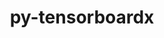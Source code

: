 ---
title: "py-tensorboardx"
layout: cache
categories: [package, develop]
meta: {"compilers": ["none"], "num_specs": 209, "num_specs_by_stack": {"ml-darwin-aarch64-mps": 71, "ml-linux-aarch64-cpu": 69, "ml-linux-aarch64-cuda": 69, "ml-linux-x86_64-cpu": 69, "ml-linux-x86_64-cuda": 69, "root": 209}, "oss": ["sequoia", "ubuntu24.04"], "platforms": ["darwin", "linux"], "stacks": ["ml-darwin-aarch64-mps", "ml-linux-aarch64-cpu", "ml-linux-aarch64-cuda", "ml-linux-x86_64-cpu", "ml-linux-x86_64-cuda", "root"], "targets": ["aarch64", "x86_64_v3"], "versions": ["2.6.2.2"]}
spec_details: [{"compiler": "none", "hash": "2cvx26lmzcqejsip4urxijstw22rzd3y", "os": "ubuntu24.04", "platform": "linux", "size": "-", "stacks": ["ml-linux-x86_64-cpu", "ml-linux-x86_64-cuda", "root"], "target": "x86_64_v3", "variants": ["build_system=python_pip"], "versions": ["2.6.2.2"]}, {"compiler": "none", "hash": "2jzfbglpqwq6pvkt7uud5wxqw6cxpqqk", "os": "sequoia", "platform": "darwin", "size": "-", "stacks": ["ml-darwin-aarch64-mps", "root"], "target": "aarch64", "variants": ["build_system=python_pip"], "versions": ["2.6.2.2"]}, {"compiler": "none", "hash": "2klj3cbcssdurerlcssvjkwc3uv5po7b", "os": "sequoia", "platform": "darwin", "size": "-", "stacks": ["ml-darwin-aarch64-mps", "root"], "target": "aarch64", "variants": ["build_system=python_pip"], "versions": ["2.6.2.2"]}, {"compiler": "none", "hash": "2tb6qkrjiyibxfj6ocuqo7tzh4atd5rv", "os": "sequoia", "platform": "darwin", "size": "-", "stacks": ["ml-darwin-aarch64-mps", "root"], "target": "aarch64", "variants": ["build_system=python_pip"], "versions": ["2.6.2.2"]}, {"compiler": "none", "hash": "2v6l5alztau7odu43nrsqdwrooouzvpl", "os": "sequoia", "platform": "darwin", "size": "-", "stacks": ["ml-darwin-aarch64-mps", "root"], "target": "aarch64", "variants": ["build_system=python_pip"], "versions": ["2.6.2.2"]}, {"compiler": "none", "hash": "2v7s5lwxlebfnvkd5rgzr7xwho2h4xfz", "os": "ubuntu24.04", "platform": "linux", "size": "-", "stacks": ["ml-linux-x86_64-cpu", "ml-linux-x86_64-cuda", "root"], "target": "x86_64_v3", "variants": ["build_system=python_pip"], "versions": ["2.6.2.2"]}, {"compiler": "none", "hash": "2ysgnu54ipgyyrlsjvqgk5uziyfl47j5", "os": "ubuntu24.04", "platform": "linux", "size": "-", "stacks": ["ml-linux-aarch64-cpu", "ml-linux-aarch64-cuda", "root"], "target": "aarch64", "variants": ["build_system=python_pip"], "versions": ["2.6.2.2"]}, {"compiler": "none", "hash": "32n5rf7uueseep6vc3a3cwbjqf5l4xtk", "os": "ubuntu24.04", "platform": "linux", "size": "-", "stacks": ["ml-linux-x86_64-cpu", "ml-linux-x86_64-cuda", "root"], "target": "x86_64_v3", "variants": ["build_system=python_pip"], "versions": ["2.6.2.2"]}, {"compiler": "none", "hash": "3cuc6yghqnrxh4epdi55j7xkkr47ptpn", "os": "ubuntu24.04", "platform": "linux", "size": "-", "stacks": ["ml-linux-aarch64-cpu", "ml-linux-aarch64-cuda", "root"], "target": "aarch64", "variants": ["build_system=python_pip"], "versions": ["2.6.2.2"]}, {"compiler": "none", "hash": "3gu2t6jyo4lbqwsign5zkzo27xy6fjz4", "os": "ubuntu24.04", "platform": "linux", "size": "-", "stacks": ["ml-linux-x86_64-cpu", "ml-linux-x86_64-cuda", "root"], "target": "x86_64_v3", "variants": ["build_system=python_pip"], "versions": ["2.6.2.2"]}, {"compiler": "none", "hash": "3nxajeta4tszreu33wbc7t6fwy3smmav", "os": "ubuntu24.04", "platform": "linux", "size": "-", "stacks": ["ml-linux-x86_64-cpu", "ml-linux-x86_64-cuda", "root"], "target": "x86_64_v3", "variants": ["build_system=python_pip"], "versions": ["2.6.2.2"]}, {"compiler": "none", "hash": "3snzzrduovuiwkczo63jldlli3ns2ss4", "os": "ubuntu24.04", "platform": "linux", "size": "-", "stacks": ["ml-linux-x86_64-cpu", "ml-linux-x86_64-cuda", "root"], "target": "x86_64_v3", "variants": ["build_system=python_pip"], "versions": ["2.6.2.2"]}, {"compiler": "none", "hash": "3xjruyqn73gts23ytyp4vm337jrqyju5", "os": "ubuntu24.04", "platform": "linux", "size": "-", "stacks": ["ml-linux-x86_64-cpu", "ml-linux-x86_64-cuda", "root"], "target": "x86_64_v3", "variants": ["build_system=python_pip"], "versions": ["2.6.2.2"]}, {"compiler": "none", "hash": "43qxzcckbjtjmdzo7ilqwmd4dnxhmtrt", "os": "ubuntu24.04", "platform": "linux", "size": "-", "stacks": ["ml-linux-aarch64-cpu", "ml-linux-aarch64-cuda", "root"], "target": "aarch64", "variants": ["build_system=python_pip"], "versions": ["2.6.2.2"]}, {"compiler": "none", "hash": "4b67eh4aivayp4w3fcqxf7t6qr4psvpb", "os": "ubuntu24.04", "platform": "linux", "size": "-", "stacks": ["ml-linux-x86_64-cpu", "ml-linux-x86_64-cuda", "root"], "target": "x86_64_v3", "variants": ["build_system=python_pip"], "versions": ["2.6.2.2"]}, {"compiler": "none", "hash": "4bdcueze4kwjliqouzp4iy52pmdwavxt", "os": "ubuntu24.04", "platform": "linux", "size": "-", "stacks": ["ml-linux-x86_64-cpu", "ml-linux-x86_64-cuda", "root"], "target": "x86_64_v3", "variants": ["build_system=python_pip"], "versions": ["2.6.2.2"]}, {"compiler": "none", "hash": "4c4e3manhrwg5wvu7azcj3zyw2hzsrrr", "os": "ubuntu24.04", "platform": "linux", "size": "-", "stacks": ["ml-linux-x86_64-cpu", "ml-linux-x86_64-cuda", "root"], "target": "x86_64_v3", "variants": ["build_system=python_pip"], "versions": ["2.6.2.2"]}, {"compiler": "none", "hash": "4d2v7tbatdsiksjo6lf27merdvhhsuxn", "os": "ubuntu24.04", "platform": "linux", "size": "-", "stacks": ["ml-linux-x86_64-cpu", "ml-linux-x86_64-cuda", "root"], "target": "x86_64_v3", "variants": ["build_system=python_pip"], "versions": ["2.6.2.2"]}, {"compiler": "none", "hash": "4hrbjlsylvdz7ppvaqm2r43u5sltgcv3", "os": "sequoia", "platform": "darwin", "size": "-", "stacks": ["ml-darwin-aarch64-mps", "root"], "target": "aarch64", "variants": ["build_system=python_pip"], "versions": ["2.6.2.2"]}, {"compiler": "none", "hash": "4lvxnfosm22c7xyeyghpclv5armex35v", "os": "ubuntu24.04", "platform": "linux", "size": "-", "stacks": ["ml-linux-x86_64-cpu", "ml-linux-x86_64-cuda", "root"], "target": "x86_64_v3", "variants": ["build_system=python_pip"], "versions": ["2.6.2.2"]}, {"compiler": "none", "hash": "4mtut4ezxiimqmdnx4yovhsj3sknlmj4", "os": "ubuntu24.04", "platform": "linux", "size": "-", "stacks": ["ml-linux-aarch64-cpu", "ml-linux-aarch64-cuda", "root"], "target": "aarch64", "variants": ["build_system=python_pip"], "versions": ["2.6.2.2"]}, {"compiler": "none", "hash": "4oj4mmezg7eoclmwgmvcygmnlkgqzm3s", "os": "ubuntu24.04", "platform": "linux", "size": "-", "stacks": ["ml-linux-x86_64-cpu", "ml-linux-x86_64-cuda", "root"], "target": "x86_64_v3", "variants": ["build_system=python_pip"], "versions": ["2.6.2.2"]}, {"compiler": "none", "hash": "4sgcu3g4e34c232e7l64rrno7euz5we2", "os": "ubuntu24.04", "platform": "linux", "size": "-", "stacks": ["ml-linux-x86_64-cpu", "ml-linux-x86_64-cuda", "root"], "target": "x86_64_v3", "variants": ["build_system=python_pip"], "versions": ["2.6.2.2"]}, {"compiler": "none", "hash": "4swjjun7hmyal35eh5rup36jqccmu5av", "os": "sequoia", "platform": "darwin", "size": "-", "stacks": ["ml-darwin-aarch64-mps", "root"], "target": "aarch64", "variants": ["build_system=python_pip"], "versions": ["2.6.2.2"]}, {"compiler": "none", "hash": "4tads5f4ps4mhjmod4xi6gmk6rstyhpy", "os": "ubuntu24.04", "platform": "linux", "size": "-", "stacks": ["ml-linux-x86_64-cpu", "ml-linux-x86_64-cuda", "root"], "target": "x86_64_v3", "variants": ["build_system=python_pip"], "versions": ["2.6.2.2"]}, {"compiler": "none", "hash": "54fv5dgccmnsfz6i74pwpfwvx3fwj624", "os": "ubuntu24.04", "platform": "linux", "size": "-", "stacks": ["ml-linux-x86_64-cpu", "ml-linux-x86_64-cuda", "root"], "target": "x86_64_v3", "variants": ["build_system=python_pip"], "versions": ["2.6.2.2"]}, {"compiler": "none", "hash": "57y5oiwrqbbvz2quhrp6ujoznymqcrbo", "os": "ubuntu24.04", "platform": "linux", "size": "-", "stacks": ["ml-linux-x86_64-cpu", "ml-linux-x86_64-cuda", "root"], "target": "x86_64_v3", "variants": ["build_system=python_pip"], "versions": ["2.6.2.2"]}, {"compiler": "none", "hash": "5buc4phgu6mldshbhgcf6mj5zrya4y3m", "os": "ubuntu24.04", "platform": "linux", "size": "-", "stacks": ["ml-linux-x86_64-cpu", "ml-linux-x86_64-cuda", "root"], "target": "x86_64_v3", "variants": ["build_system=python_pip"], "versions": ["2.6.2.2"]}, {"compiler": "none", "hash": "5iec33lhi5ciru6xywoz7umroq7opjhy", "os": "ubuntu24.04", "platform": "linux", "size": "-", "stacks": ["ml-linux-aarch64-cpu", "ml-linux-aarch64-cuda", "root"], "target": "aarch64", "variants": ["build_system=python_pip"], "versions": ["2.6.2.2"]}, {"compiler": "none", "hash": "5knyzzs5sorg755jhjv4jodhnemrhlh2", "os": "ubuntu24.04", "platform": "linux", "size": "-", "stacks": ["ml-linux-aarch64-cpu", "ml-linux-aarch64-cuda", "root"], "target": "aarch64", "variants": ["build_system=python_pip"], "versions": ["2.6.2.2"]}, {"compiler": "none", "hash": "5t3oud2nmf4lzmmab6jogcig4tuvf5sm", "os": "ubuntu24.04", "platform": "linux", "size": "-", "stacks": ["ml-linux-x86_64-cpu", "ml-linux-x86_64-cuda", "root"], "target": "x86_64_v3", "variants": ["build_system=python_pip"], "versions": ["2.6.2.2"]}, {"compiler": "none", "hash": "5zagy6cbhvvhjofhzsezvstybqvlnb56", "os": "ubuntu24.04", "platform": "linux", "size": "-", "stacks": ["ml-linux-x86_64-cpu", "ml-linux-x86_64-cuda", "root"], "target": "x86_64_v3", "variants": ["build_system=python_pip"], "versions": ["2.6.2.2"]}, {"compiler": "none", "hash": "673gudhtk77w7n4vkxmoeuxk7lqkr72d", "os": "sequoia", "platform": "darwin", "size": "-", "stacks": ["ml-darwin-aarch64-mps", "root"], "target": "aarch64", "variants": ["build_system=python_pip"], "versions": ["2.6.2.2"]}, {"compiler": "none", "hash": "6beofyba6yu2fig7jhl2ymvmcgmskthx", "os": "ubuntu24.04", "platform": "linux", "size": "-", "stacks": ["ml-linux-aarch64-cpu", "ml-linux-aarch64-cuda", "root"], "target": "aarch64", "variants": ["build_system=python_pip"], "versions": ["2.6.2.2"]}, {"compiler": "none", "hash": "6kzxzkpchmxm3bvlcg7oblfznugqu4fg", "os": "sequoia", "platform": "darwin", "size": "-", "stacks": ["ml-darwin-aarch64-mps", "root"], "target": "aarch64", "variants": ["build_system=python_pip"], "versions": ["2.6.2.2"]}, {"compiler": "none", "hash": "6w6duqwbvsoyk4fpyxzlmwhtpbgkk2gy", "os": "ubuntu24.04", "platform": "linux", "size": "-", "stacks": ["ml-linux-x86_64-cpu", "ml-linux-x86_64-cuda", "root"], "target": "x86_64_v3", "variants": ["build_system=python_pip"], "versions": ["2.6.2.2"]}, {"compiler": "none", "hash": "6x5d2ii53wfabdius347fsx3av33rjun", "os": "ubuntu24.04", "platform": "linux", "size": "-", "stacks": ["ml-linux-x86_64-cpu", "ml-linux-x86_64-cuda", "root"], "target": "x86_64_v3", "variants": ["build_system=python_pip"], "versions": ["2.6.2.2"]}, {"compiler": "none", "hash": "74a7xt6ftkfluqc5l2vpbezs4pp7fxaf", "os": "sequoia", "platform": "darwin", "size": "-", "stacks": ["ml-darwin-aarch64-mps", "root"], "target": "aarch64", "variants": ["build_system=python_pip"], "versions": ["2.6.2.2"]}, {"compiler": "none", "hash": "74vqeu6ebw2rcgyvb3vbacp4ch645dvv", "os": "ubuntu24.04", "platform": "linux", "size": "-", "stacks": ["ml-linux-x86_64-cpu", "ml-linux-x86_64-cuda", "root"], "target": "x86_64_v3", "variants": ["build_system=python_pip"], "versions": ["2.6.2.2"]}, {"compiler": "none", "hash": "75wmuc7ki2lyf2qfuamq7mshjdguek2g", "os": "ubuntu24.04", "platform": "linux", "size": "-", "stacks": ["ml-linux-aarch64-cpu", "ml-linux-aarch64-cuda", "root"], "target": "aarch64", "variants": ["build_system=python_pip"], "versions": ["2.6.2.2"]}, {"compiler": "none", "hash": "76fi7tvsn6kssvdo37hhvn6kh5uxizuy", "os": "sequoia", "platform": "darwin", "size": "-", "stacks": ["ml-darwin-aarch64-mps", "root"], "target": "aarch64", "variants": ["build_system=python_pip"], "versions": ["2.6.2.2"]}, {"compiler": "none", "hash": "7dcp5c6blxy6wm76egobbnfd2wzlxnut", "os": "ubuntu24.04", "platform": "linux", "size": "-", "stacks": ["ml-linux-aarch64-cpu", "ml-linux-aarch64-cuda", "root"], "target": "aarch64", "variants": ["build_system=python_pip"], "versions": ["2.6.2.2"]}, {"compiler": "none", "hash": "7ptucvupbnenaokefv7skt4ldwjok4wt", "os": "ubuntu24.04", "platform": "linux", "size": "-", "stacks": ["ml-linux-x86_64-cpu", "ml-linux-x86_64-cuda", "root"], "target": "x86_64_v3", "variants": ["build_system=python_pip"], "versions": ["2.6.2.2"]}, {"compiler": "none", "hash": "7qhhckeztz7papcqrfotvvmxu44as24o", "os": "ubuntu24.04", "platform": "linux", "size": "-", "stacks": ["ml-linux-aarch64-cpu", "ml-linux-aarch64-cuda", "root"], "target": "aarch64", "variants": ["build_system=python_pip"], "versions": ["2.6.2.2"]}, {"compiler": "none", "hash": "7sfhh7yq34tkjeioa5uujqwhodmgdoxp", "os": "ubuntu24.04", "platform": "linux", "size": "-", "stacks": ["ml-linux-aarch64-cpu", "ml-linux-aarch64-cuda", "root"], "target": "aarch64", "variants": ["build_system=python_pip"], "versions": ["2.6.2.2"]}, {"compiler": "none", "hash": "7yubbqf4ug5l6pf4cpr6zsj6uehkuxbr", "os": "ubuntu24.04", "platform": "linux", "size": "-", "stacks": ["ml-linux-aarch64-cpu", "ml-linux-aarch64-cuda", "root"], "target": "aarch64", "variants": ["build_system=python_pip"], "versions": ["2.6.2.2"]}, {"compiler": "none", "hash": "a5texw5y6ltqoepc3jokrbgwj7in5a3h", "os": "ubuntu24.04", "platform": "linux", "size": "-", "stacks": ["ml-linux-x86_64-cpu", "ml-linux-x86_64-cuda", "root"], "target": "x86_64_v3", "variants": ["build_system=python_pip"], "versions": ["2.6.2.2"]}, {"compiler": "none", "hash": "ad7ozbq4qhkccfyg6nsot3d2pb3mmkpm", "os": "sequoia", "platform": "darwin", "size": "-", "stacks": ["ml-darwin-aarch64-mps", "root"], "target": "aarch64", "variants": ["build_system=python_pip"], "versions": ["2.6.2.2"]}, {"compiler": "none", "hash": "agv27ucwvyswrx43yjawwnektd6y7vfd", "os": "sequoia", "platform": "darwin", "size": "-", "stacks": ["ml-darwin-aarch64-mps", "root"], "target": "aarch64", "variants": ["build_system=python_pip"], "versions": ["2.6.2.2"]}, {"compiler": "none", "hash": "aniaymkybwbc3iyd4lomm4m7eybo6ypc", "os": "ubuntu24.04", "platform": "linux", "size": "-", "stacks": ["ml-linux-aarch64-cpu", "ml-linux-aarch64-cuda", "root"], "target": "aarch64", "variants": ["build_system=python_pip"], "versions": ["2.6.2.2"]}, {"compiler": "none", "hash": "aosya5cwpmfgua5tx3rlomqoraflngim", "os": "ubuntu24.04", "platform": "linux", "size": "-", "stacks": ["ml-linux-x86_64-cpu", "ml-linux-x86_64-cuda", "root"], "target": "x86_64_v3", "variants": ["build_system=python_pip"], "versions": ["2.6.2.2"]}, {"compiler": "none", "hash": "azj65oli436p6qxqqitkphdhsx4rf6wz", "os": "ubuntu24.04", "platform": "linux", "size": "-", "stacks": ["ml-linux-x86_64-cpu", "ml-linux-x86_64-cuda", "root"], "target": "x86_64_v3", "variants": ["build_system=python_pip"], "versions": ["2.6.2.2"]}, {"compiler": "none", "hash": "bdc6x4c7htjlmxiqypr5geoqoyhefaq4", "os": "ubuntu24.04", "platform": "linux", "size": "-", "stacks": ["ml-linux-x86_64-cpu", "ml-linux-x86_64-cuda", "root"], "target": "x86_64_v3", "variants": ["build_system=python_pip"], "versions": ["2.6.2.2"]}, {"compiler": "none", "hash": "bh37o5vsxebigwz67low4dlpsknrz4kk", "os": "ubuntu24.04", "platform": "linux", "size": "-", "stacks": ["ml-linux-aarch64-cpu", "ml-linux-aarch64-cuda", "root"], "target": "aarch64", "variants": ["build_system=python_pip"], "versions": ["2.6.2.2"]}, {"compiler": "none", "hash": "bhqhx6iyimidok2vv52hmsd2xm5fh2qu", "os": "sequoia", "platform": "darwin", "size": "-", "stacks": ["ml-darwin-aarch64-mps", "root"], "target": "aarch64", "variants": ["build_system=python_pip"], "versions": ["2.6.2.2"]}, {"compiler": "none", "hash": "bm6ix657xkvn3cbe7rgwx7dvqws7gmoh", "os": "ubuntu24.04", "platform": "linux", "size": "-", "stacks": ["ml-linux-aarch64-cpu", "ml-linux-aarch64-cuda", "root"], "target": "aarch64", "variants": ["build_system=python_pip"], "versions": ["2.6.2.2"]}, {"compiler": "none", "hash": "bo6aoz2r2vuhrly36wotn2qcpdpjxtzm", "os": "sequoia", "platform": "darwin", "size": "-", "stacks": ["ml-darwin-aarch64-mps", "root"], "target": "aarch64", "variants": ["build_system=python_pip"], "versions": ["2.6.2.2"]}, {"compiler": "none", "hash": "bpifenthcazhgt5zawg5nsyhmtos3euh", "os": "ubuntu24.04", "platform": "linux", "size": "-", "stacks": ["ml-linux-aarch64-cpu", "ml-linux-aarch64-cuda", "root"], "target": "aarch64", "variants": ["build_system=python_pip"], "versions": ["2.6.2.2"]}, {"compiler": "none", "hash": "brh3yjf676ky7hukhvcct5h3dakladlq", "os": "ubuntu24.04", "platform": "linux", "size": "-", "stacks": ["ml-linux-x86_64-cpu", "ml-linux-x86_64-cuda", "root"], "target": "x86_64_v3", "variants": ["build_system=python_pip"], "versions": ["2.6.2.2"]}, {"compiler": "none", "hash": "c4mim65u46hymnb46xv4g5q7tezifetx", "os": "ubuntu24.04", "platform": "linux", "size": "-", "stacks": ["ml-linux-aarch64-cpu", "ml-linux-aarch64-cuda", "root"], "target": "aarch64", "variants": ["build_system=python_pip"], "versions": ["2.6.2.2"]}, {"compiler": "none", "hash": "cb64uy6hqziz62wrkfiipid4sblpaxls", "os": "ubuntu24.04", "platform": "linux", "size": "-", "stacks": ["ml-linux-aarch64-cpu", "ml-linux-aarch64-cuda", "root"], "target": "aarch64", "variants": ["build_system=python_pip"], "versions": ["2.6.2.2"]}, {"compiler": "none", "hash": "cgwqhstqjgt2kzvpvdeom6tkeiw47asy", "os": "sequoia", "platform": "darwin", "size": "-", "stacks": ["ml-darwin-aarch64-mps", "root"], "target": "aarch64", "variants": ["build_system=python_pip"], "versions": ["2.6.2.2"]}, {"compiler": "none", "hash": "cinflrdijhyclefuxgkazr6oiobbyuui", "os": "ubuntu24.04", "platform": "linux", "size": "-", "stacks": ["ml-linux-x86_64-cpu", "ml-linux-x86_64-cuda", "root"], "target": "x86_64_v3", "variants": ["build_system=python_pip"], "versions": ["2.6.2.2"]}, {"compiler": "none", "hash": "cmatxytspdzzdw74lt2jp4evncr4x2wa", "os": "ubuntu24.04", "platform": "linux", "size": "-", "stacks": ["ml-linux-aarch64-cpu", "ml-linux-aarch64-cuda", "root"], "target": "aarch64", "variants": ["build_system=python_pip"], "versions": ["2.6.2.2"]}, {"compiler": "none", "hash": "ctsiqqdlyxi7pop3as55zsd2z6dnixnq", "os": "sequoia", "platform": "darwin", "size": "-", "stacks": ["ml-darwin-aarch64-mps", "root"], "target": "aarch64", "variants": ["build_system=python_pip"], "versions": ["2.6.2.2"]}, {"compiler": "none", "hash": "d6sb2h47e27mvb3kfbgvh5oys3ghx4vq", "os": "ubuntu24.04", "platform": "linux", "size": "-", "stacks": ["ml-linux-aarch64-cpu", "ml-linux-aarch64-cuda", "root"], "target": "aarch64", "variants": ["build_system=python_pip"], "versions": ["2.6.2.2"]}, {"compiler": "none", "hash": "dc6nibzxj6o24pjkendm5deqynhk4hxh", "os": "sequoia", "platform": "darwin", "size": "-", "stacks": ["ml-darwin-aarch64-mps", "root"], "target": "aarch64", "variants": ["build_system=python_pip"], "versions": ["2.6.2.2"]}, {"compiler": "none", "hash": "dhi5jd2lyqnoqsbvozlzddbiygpd55vj", "os": "ubuntu24.04", "platform": "linux", "size": "-", "stacks": ["ml-linux-aarch64-cpu", "ml-linux-aarch64-cuda", "root"], "target": "aarch64", "variants": ["build_system=python_pip"], "versions": ["2.6.2.2"]}, {"compiler": "none", "hash": "dtsvde2sukqm3yqb5h3nkz7efhbchivn", "os": "ubuntu24.04", "platform": "linux", "size": "-", "stacks": ["ml-linux-x86_64-cpu", "ml-linux-x86_64-cuda", "root"], "target": "x86_64_v3", "variants": ["build_system=python_pip"], "versions": ["2.6.2.2"]}, {"compiler": "none", "hash": "duevswou5q7mcptqtiewh3gzyguhekkf", "os": "sequoia", "platform": "darwin", "size": "-", "stacks": ["ml-darwin-aarch64-mps", "root"], "target": "aarch64", "variants": ["build_system=python_pip"], "versions": ["2.6.2.2"]}, {"compiler": "none", "hash": "dz7rlckcvgb55wkb67nuqwrmveu4q4h2", "os": "ubuntu24.04", "platform": "linux", "size": "-", "stacks": ["ml-linux-aarch64-cpu", "ml-linux-aarch64-cuda", "root"], "target": "aarch64", "variants": ["build_system=python_pip"], "versions": ["2.6.2.2"]}, {"compiler": "none", "hash": "ediisgt4bwv4gg7qk26ybb4efnvcg6ar", "os": "sequoia", "platform": "darwin", "size": "-", "stacks": ["ml-darwin-aarch64-mps", "root"], "target": "aarch64", "variants": ["build_system=python_pip"], "versions": ["2.6.2.2"]}, {"compiler": "none", "hash": "eiospffbcgwu2bruvwnvvhic5ueji3da", "os": "ubuntu24.04", "platform": "linux", "size": "-", "stacks": ["ml-linux-x86_64-cpu", "ml-linux-x86_64-cuda", "root"], "target": "x86_64_v3", "variants": ["build_system=python_pip"], "versions": ["2.6.2.2"]}, {"compiler": "none", "hash": "eiyxykh53d77gij6hrk7y7mit34fumws", "os": "ubuntu24.04", "platform": "linux", "size": "-", "stacks": ["ml-linux-aarch64-cpu", "ml-linux-aarch64-cuda", "root"], "target": "aarch64", "variants": ["build_system=python_pip"], "versions": ["2.6.2.2"]}, {"compiler": "none", "hash": "ek4625vvvfbcwbpmziwliqja6z66jyj7", "os": "ubuntu24.04", "platform": "linux", "size": "-", "stacks": ["ml-linux-aarch64-cpu", "ml-linux-aarch64-cuda", "root"], "target": "aarch64", "variants": ["build_system=python_pip"], "versions": ["2.6.2.2"]}, {"compiler": "none", "hash": "etlipyelrwwkvanudqyigifitjhef2f7", "os": "sequoia", "platform": "darwin", "size": "-", "stacks": ["ml-darwin-aarch64-mps", "root"], "target": "aarch64", "variants": ["build_system=python_pip"], "versions": ["2.6.2.2"]}, {"compiler": "none", "hash": "ewm5wbxner4ce6gvq4vyytweld6h4nof", "os": "sequoia", "platform": "darwin", "size": "-", "stacks": ["ml-darwin-aarch64-mps", "root"], "target": "aarch64", "variants": ["build_system=python_pip"], "versions": ["2.6.2.2"]}, {"compiler": "none", "hash": "exyyebcvc2y5fvvrd2qlwhcoskgo6rcb", "os": "sequoia", "platform": "darwin", "size": "-", "stacks": ["ml-darwin-aarch64-mps", "root"], "target": "aarch64", "variants": ["build_system=python_pip"], "versions": ["2.6.2.2"]}, {"compiler": "none", "hash": "f2istefqb6bigij2im4ug2aeowts2puw", "os": "ubuntu24.04", "platform": "linux", "size": "-", "stacks": ["ml-linux-aarch64-cpu", "ml-linux-aarch64-cuda", "root"], "target": "aarch64", "variants": ["build_system=python_pip"], "versions": ["2.6.2.2"]}, {"compiler": "none", "hash": "fe26hd4bm53glicm7vck6pp5gvvu6rwg", "os": "ubuntu24.04", "platform": "linux", "size": "-", "stacks": ["ml-linux-x86_64-cpu", "ml-linux-x86_64-cuda", "root"], "target": "x86_64_v3", "variants": ["build_system=python_pip"], "versions": ["2.6.2.2"]}, {"compiler": "none", "hash": "ffiib23psw5wp6ifsz3kgvojqrqsqt2q", "os": "sequoia", "platform": "darwin", "size": "-", "stacks": ["ml-darwin-aarch64-mps", "root"], "target": "aarch64", "variants": ["build_system=python_pip"], "versions": ["2.6.2.2"]}, {"compiler": "none", "hash": "fltxfk24fc2lyjb2nfx34aorzaypzat7", "os": "ubuntu24.04", "platform": "linux", "size": "-", "stacks": ["ml-linux-aarch64-cpu", "ml-linux-aarch64-cuda", "root"], "target": "aarch64", "variants": ["build_system=python_pip"], "versions": ["2.6.2.2"]}, {"compiler": "none", "hash": "fo2kvgrllwhyrmbyrer3xy2ubabqjy7w", "os": "sequoia", "platform": "darwin", "size": "-", "stacks": ["ml-darwin-aarch64-mps", "root"], "target": "aarch64", "variants": ["build_system=python_pip"], "versions": ["2.6.2.2"]}, {"compiler": "none", "hash": "fpowjevz5ajfzamcxsj3qlmqbzwgahso", "os": "ubuntu24.04", "platform": "linux", "size": "-", "stacks": ["ml-linux-x86_64-cpu", "ml-linux-x86_64-cuda", "root"], "target": "x86_64_v3", "variants": ["build_system=python_pip"], "versions": ["2.6.2.2"]}, {"compiler": "none", "hash": "fqkf62w7tj24zd5jhl3vey22nqefyhil", "os": "ubuntu24.04", "platform": "linux", "size": "-", "stacks": ["ml-linux-aarch64-cpu", "ml-linux-aarch64-cuda", "root"], "target": "aarch64", "variants": ["build_system=python_pip"], "versions": ["2.6.2.2"]}, {"compiler": "none", "hash": "fqxg52hotfxsu47stbchogmknz7wjh2t", "os": "sequoia", "platform": "darwin", "size": "-", "stacks": ["ml-darwin-aarch64-mps", "root"], "target": "aarch64", "variants": ["build_system=python_pip"], "versions": ["2.6.2.2"]}, {"compiler": "none", "hash": "furz7h5sm5wppyai47hjmzq27ncibgg7", "os": "ubuntu24.04", "platform": "linux", "size": "-", "stacks": ["ml-linux-aarch64-cpu", "ml-linux-aarch64-cuda", "root"], "target": "aarch64", "variants": ["build_system=python_pip"], "versions": ["2.6.2.2"]}, {"compiler": "none", "hash": "garhz2hkfvqmxyvmcsxz7qphoz5j6f5m", "os": "ubuntu24.04", "platform": "linux", "size": "-", "stacks": ["ml-linux-x86_64-cpu", "ml-linux-x86_64-cuda", "root"], "target": "x86_64_v3", "variants": ["build_system=python_pip"], "versions": ["2.6.2.2"]}, {"compiler": "none", "hash": "gbb4njnstxyzsqrygr744fgw4jpaexuu", "os": "sequoia", "platform": "darwin", "size": "-", "stacks": ["ml-darwin-aarch64-mps", "root"], "target": "aarch64", "variants": ["build_system=python_pip"], "versions": ["2.6.2.2"]}, {"compiler": "none", "hash": "gjzow5p6dg64dbavhee2622kmtiasthw", "os": "sequoia", "platform": "darwin", "size": "-", "stacks": ["ml-darwin-aarch64-mps", "root"], "target": "aarch64", "variants": ["build_system=python_pip"], "versions": ["2.6.2.2"]}, {"compiler": "none", "hash": "gohq7ii7y4cauo3yaz6vlkftwppetpmu", "os": "sequoia", "platform": "darwin", "size": "-", "stacks": ["ml-darwin-aarch64-mps", "root"], "target": "aarch64", "variants": ["build_system=python_pip"], "versions": ["2.6.2.2"]}, {"compiler": "none", "hash": "gup6prvbem5ves4sagabc5jkkxtthdc2", "os": "ubuntu24.04", "platform": "linux", "size": "-", "stacks": ["ml-linux-aarch64-cpu", "ml-linux-aarch64-cuda", "root"], "target": "aarch64", "variants": ["build_system=python_pip"], "versions": ["2.6.2.2"]}, {"compiler": "none", "hash": "h6drsrdy3qsjnmehjov2qwp3lv6hae5g", "os": "sequoia", "platform": "darwin", "size": "-", "stacks": ["ml-darwin-aarch64-mps", "root"], "target": "aarch64", "variants": ["build_system=python_pip"], "versions": ["2.6.2.2"]}, {"compiler": "none", "hash": "h76c67gv77qr2inj3f336dopkd3r2pvr", "os": "ubuntu24.04", "platform": "linux", "size": "-", "stacks": ["ml-linux-aarch64-cpu", "ml-linux-aarch64-cuda", "root"], "target": "aarch64", "variants": ["build_system=python_pip"], "versions": ["2.6.2.2"]}, {"compiler": "none", "hash": "h7ppotszcndqqrjppmkf6zumfsuq3e6z", "os": "sequoia", "platform": "darwin", "size": "-", "stacks": ["ml-darwin-aarch64-mps", "root"], "target": "aarch64", "variants": ["build_system=python_pip"], "versions": ["2.6.2.2"]}, {"compiler": "none", "hash": "hu42vtcaznlpeihdtmqdykbswpp5bhw4", "os": "ubuntu24.04", "platform": "linux", "size": "-", "stacks": ["ml-linux-aarch64-cpu", "ml-linux-aarch64-cuda", "root"], "target": "aarch64", "variants": ["build_system=python_pip"], "versions": ["2.6.2.2"]}, {"compiler": "none", "hash": "i2fgwmoio43djq2nnyigwmmo4ewzg6vd", "os": "sequoia", "platform": "darwin", "size": "-", "stacks": ["ml-darwin-aarch64-mps", "root"], "target": "aarch64", "variants": ["build_system=python_pip"], "versions": ["2.6.2.2"]}, {"compiler": "none", "hash": "itphzadxhl3taxt76khl5popizl76fan", "os": "ubuntu24.04", "platform": "linux", "size": "-", "stacks": ["ml-linux-aarch64-cpu", "ml-linux-aarch64-cuda", "root"], "target": "aarch64", "variants": ["build_system=python_pip"], "versions": ["2.6.2.2"]}, {"compiler": "none", "hash": "j6y2hybhjk3eipfzrngttqnpr4dskwmx", "os": "sequoia", "platform": "darwin", "size": "-", "stacks": ["ml-darwin-aarch64-mps", "root"], "target": "aarch64", "variants": ["build_system=python_pip"], "versions": ["2.6.2.2"]}, {"compiler": "none", "hash": "j7bvd5vicsrjd6m2q6wl25unsqvawed7", "os": "ubuntu24.04", "platform": "linux", "size": "-", "stacks": ["ml-linux-x86_64-cpu", "ml-linux-x86_64-cuda", "root"], "target": "x86_64_v3", "variants": ["build_system=python_pip"], "versions": ["2.6.2.2"]}, {"compiler": "none", "hash": "jberjy2hcllmekae3xbfxnypzx4u77ac", "os": "sequoia", "platform": "darwin", "size": "-", "stacks": ["ml-darwin-aarch64-mps", "root"], "target": "aarch64", "variants": ["build_system=python_pip"], "versions": ["2.6.2.2"]}, {"compiler": "none", "hash": "jbk7pi37eirulcrgc4qmxzkhsljhawev", "os": "ubuntu24.04", "platform": "linux", "size": "-", "stacks": ["ml-linux-aarch64-cpu", "ml-linux-aarch64-cuda", "root"], "target": "aarch64", "variants": ["build_system=python_pip"], "versions": ["2.6.2.2"]}, {"compiler": "none", "hash": "jiqlstagxl46ejub6snou52uq2qxd6os", "os": "ubuntu24.04", "platform": "linux", "size": "-", "stacks": ["ml-linux-x86_64-cpu", "ml-linux-x86_64-cuda", "root"], "target": "x86_64_v3", "variants": ["build_system=python_pip"], "versions": ["2.6.2.2"]}, {"compiler": "none", "hash": "jkrkyu4uffrcc6gd5tfdmihz4kbbxxle", "os": "ubuntu24.04", "platform": "linux", "size": "-", "stacks": ["ml-linux-x86_64-cpu", "ml-linux-x86_64-cuda", "root"], "target": "x86_64_v3", "variants": ["build_system=python_pip"], "versions": ["2.6.2.2"]}, {"compiler": "none", "hash": "jr7q6je7qvwlfebaliedqapihjf2td4p", "os": "ubuntu24.04", "platform": "linux", "size": "-", "stacks": ["ml-linux-aarch64-cpu", "ml-linux-aarch64-cuda", "root"], "target": "aarch64", "variants": ["build_system=python_pip"], "versions": ["2.6.2.2"]}, {"compiler": "none", "hash": "k6tx5hdr2xuqc7jvc5tnjw3fejooqmxs", "os": "ubuntu24.04", "platform": "linux", "size": "-", "stacks": ["ml-linux-aarch64-cpu", "ml-linux-aarch64-cuda", "root"], "target": "aarch64", "variants": ["build_system=python_pip"], "versions": ["2.6.2.2"]}, {"compiler": "none", "hash": "kfymz42f7zn3zi3fgoy5vky5dpaoba66", "os": "ubuntu24.04", "platform": "linux", "size": "-", "stacks": ["ml-linux-aarch64-cpu", "ml-linux-aarch64-cuda", "root"], "target": "aarch64", "variants": ["build_system=python_pip"], "versions": ["2.6.2.2"]}, {"compiler": "none", "hash": "knjf2ng26jnlpp23kypvjuktkylcwama", "os": "sequoia", "platform": "darwin", "size": "-", "stacks": ["ml-darwin-aarch64-mps", "root"], "target": "aarch64", "variants": ["build_system=python_pip"], "versions": ["2.6.2.2"]}, {"compiler": "none", "hash": "knzn4on5vj5cgpotwpfl66xhoqjpujux", "os": "sequoia", "platform": "darwin", "size": "-", "stacks": ["ml-darwin-aarch64-mps", "root"], "target": "aarch64", "variants": ["build_system=python_pip"], "versions": ["2.6.2.2"]}, {"compiler": "none", "hash": "kzm2mvajb25hxdeagtgaxtuma3oa3ft3", "os": "sequoia", "platform": "darwin", "size": "-", "stacks": ["ml-darwin-aarch64-mps", "root"], "target": "aarch64", "variants": ["build_system=python_pip"], "versions": ["2.6.2.2"]}, {"compiler": "none", "hash": "l5lsgkatzxng3ibihs4gcpbqstakwuwz", "os": "ubuntu24.04", "platform": "linux", "size": "-", "stacks": ["ml-linux-x86_64-cpu", "ml-linux-x86_64-cuda", "root"], "target": "x86_64_v3", "variants": ["build_system=python_pip"], "versions": ["2.6.2.2"]}, {"compiler": "none", "hash": "l7k3kbf2fg5jrqziqdaidkyeeier7cj7", "os": "ubuntu24.04", "platform": "linux", "size": "-", "stacks": ["ml-linux-x86_64-cpu", "ml-linux-x86_64-cuda", "root"], "target": "x86_64_v3", "variants": ["build_system=python_pip"], "versions": ["2.6.2.2"]}, {"compiler": "none", "hash": "lbsjeuqwlrbnb47ecmvnxxlhzdj4vqoc", "os": "ubuntu24.04", "platform": "linux", "size": "-", "stacks": ["ml-linux-aarch64-cpu", "ml-linux-aarch64-cuda", "root"], "target": "aarch64", "variants": ["build_system=python_pip"], "versions": ["2.6.2.2"]}, {"compiler": "none", "hash": "lkhl5mo5ho2yjteefes3m2qw3oct4nwf", "os": "sequoia", "platform": "darwin", "size": "-", "stacks": ["ml-darwin-aarch64-mps", "root"], "target": "aarch64", "variants": ["build_system=python_pip"], "versions": ["2.6.2.2"]}, {"compiler": "none", "hash": "lnzyulbrcl3h4rktbjsecxnksaxvgpes", "os": "ubuntu24.04", "platform": "linux", "size": "-", "stacks": ["ml-linux-x86_64-cpu", "ml-linux-x86_64-cuda", "root"], "target": "x86_64_v3", "variants": ["build_system=python_pip"], "versions": ["2.6.2.2"]}, {"compiler": "none", "hash": "lpyn37el2kfsxkt7zuqtxko4wzzm52f4", "os": "ubuntu24.04", "platform": "linux", "size": "-", "stacks": ["ml-linux-x86_64-cpu", "ml-linux-x86_64-cuda", "root"], "target": "x86_64_v3", "variants": ["build_system=python_pip"], "versions": ["2.6.2.2"]}, {"compiler": "none", "hash": "lqgzqv4fllahl4erlkkgfxaoel2c65er", "os": "sequoia", "platform": "darwin", "size": "-", "stacks": ["ml-darwin-aarch64-mps", "root"], "target": "aarch64", "variants": ["build_system=python_pip"], "versions": ["2.6.2.2"]}, {"compiler": "none", "hash": "lwyw4jc7dpmnoh4hqxucbc24h4pq4wyi", "os": "ubuntu24.04", "platform": "linux", "size": "-", "stacks": ["ml-linux-aarch64-cpu", "ml-linux-aarch64-cuda", "root"], "target": "aarch64", "variants": ["build_system=python_pip"], "versions": ["2.6.2.2"]}, {"compiler": "none", "hash": "lxd4tuchehe5oyy3nkcdmdyoq3ljzz7h", "os": "ubuntu24.04", "platform": "linux", "size": "-", "stacks": ["ml-linux-x86_64-cpu", "ml-linux-x86_64-cuda", "root"], "target": "x86_64_v3", "variants": ["build_system=python_pip"], "versions": ["2.6.2.2"]}, {"compiler": "none", "hash": "m22jpbbimilafsgewucnajdkxt3pqo2q", "os": "ubuntu24.04", "platform": "linux", "size": "-", "stacks": ["ml-linux-x86_64-cpu", "ml-linux-x86_64-cuda", "root"], "target": "x86_64_v3", "variants": ["build_system=python_pip"], "versions": ["2.6.2.2"]}, {"compiler": "none", "hash": "m3k4laba4t6yxt4o2nrt4xztmuxi4mo5", "os": "ubuntu24.04", "platform": "linux", "size": "-", "stacks": ["ml-linux-x86_64-cpu", "ml-linux-x86_64-cuda", "root"], "target": "x86_64_v3", "variants": ["build_system=python_pip"], "versions": ["2.6.2.2"]}, {"compiler": "none", "hash": "meam5wnbni4v6ab3n7kkdiytsktivdi5", "os": "ubuntu24.04", "platform": "linux", "size": "-", "stacks": ["ml-linux-x86_64-cpu", "ml-linux-x86_64-cuda", "root"], "target": "x86_64_v3", "variants": ["build_system=python_pip"], "versions": ["2.6.2.2"]}, {"compiler": "none", "hash": "mjbwydytvq27z4fln4ciw2jf3vlvlbtj", "os": "ubuntu24.04", "platform": "linux", "size": "-", "stacks": ["ml-linux-x86_64-cpu", "ml-linux-x86_64-cuda", "root"], "target": "x86_64_v3", "variants": ["build_system=python_pip"], "versions": ["2.6.2.2"]}, {"compiler": "none", "hash": "myndk7qzqlbivhsl5zkpny7xncmdcc4r", "os": "sequoia", "platform": "darwin", "size": "-", "stacks": ["ml-darwin-aarch64-mps", "root"], "target": "aarch64", "variants": ["build_system=python_pip"], "versions": ["2.6.2.2"]}, {"compiler": "none", "hash": "nbr66g7rhvga7toudvw47mzugmsbw4qu", "os": "sequoia", "platform": "darwin", "size": "-", "stacks": ["ml-darwin-aarch64-mps", "root"], "target": "aarch64", "variants": ["build_system=python_pip"], "versions": ["2.6.2.2"]}, {"compiler": "none", "hash": "nd3l4ohjoxpqrprcmbb4xclq2ms7efcy", "os": "ubuntu24.04", "platform": "linux", "size": "-", "stacks": ["ml-linux-x86_64-cpu", "ml-linux-x86_64-cuda", "root"], "target": "x86_64_v3", "variants": ["build_system=python_pip"], "versions": ["2.6.2.2"]}, {"compiler": "none", "hash": "nedsgbaf56k6vg7e7pebmemkrozi34qr", "os": "sequoia", "platform": "darwin", "size": "-", "stacks": ["ml-darwin-aarch64-mps", "root"], "target": "aarch64", "variants": ["build_system=python_pip"], "versions": ["2.6.2.2"]}, {"compiler": "none", "hash": "nezu7b3zgwjorpl6swsiaftuh5zlytw6", "os": "ubuntu24.04", "platform": "linux", "size": "-", "stacks": ["ml-linux-x86_64-cpu", "ml-linux-x86_64-cuda", "root"], "target": "x86_64_v3", "variants": ["build_system=python_pip"], "versions": ["2.6.2.2"]}, {"compiler": "none", "hash": "nr3ufw4y4b2prtdpsx3zr533his4noro", "os": "ubuntu24.04", "platform": "linux", "size": "-", "stacks": ["ml-linux-x86_64-cpu", "ml-linux-x86_64-cuda", "root"], "target": "x86_64_v3", "variants": ["build_system=python_pip"], "versions": ["2.6.2.2"]}, {"compiler": "none", "hash": "nsgalctfm7ukcsfp4ix66eahz4vb4z4s", "os": "ubuntu24.04", "platform": "linux", "size": "-", "stacks": ["ml-linux-aarch64-cpu", "ml-linux-aarch64-cuda", "root"], "target": "aarch64", "variants": ["build_system=python_pip"], "versions": ["2.6.2.2"]}, {"compiler": "none", "hash": "nw4vain4n7gpal5jcep3t5gipbulj3kb", "os": "ubuntu24.04", "platform": "linux", "size": "-", "stacks": ["ml-linux-aarch64-cpu", "ml-linux-aarch64-cuda", "root"], "target": "aarch64", "variants": ["build_system=python_pip"], "versions": ["2.6.2.2"]}, {"compiler": "none", "hash": "oc5tznqyixrtps4k4ydhnhs2zpys2pkm", "os": "ubuntu24.04", "platform": "linux", "size": "-", "stacks": ["ml-linux-aarch64-cpu", "ml-linux-aarch64-cuda", "root"], "target": "aarch64", "variants": ["build_system=python_pip"], "versions": ["2.6.2.2"]}, {"compiler": "none", "hash": "ocvl4dnwc5tfnfpdspcomfnhejtnpxp2", "os": "ubuntu24.04", "platform": "linux", "size": "-", "stacks": ["ml-linux-aarch64-cpu", "ml-linux-aarch64-cuda", "root"], "target": "aarch64", "variants": ["build_system=python_pip"], "versions": ["2.6.2.2"]}, {"compiler": "none", "hash": "onspyxsuuol227ifnqddgnodyoq36w6x", "os": "ubuntu24.04", "platform": "linux", "size": "-", "stacks": ["ml-linux-x86_64-cpu", "ml-linux-x86_64-cuda", "root"], "target": "x86_64_v3", "variants": ["build_system=python_pip"], "versions": ["2.6.2.2"]}, {"compiler": "none", "hash": "opstgg2dosfajyvlwkhdszxqc56beobn", "os": "ubuntu24.04", "platform": "linux", "size": "-", "stacks": ["ml-linux-aarch64-cpu", "ml-linux-aarch64-cuda", "root"], "target": "aarch64", "variants": ["build_system=python_pip"], "versions": ["2.6.2.2"]}, {"compiler": "none", "hash": "p224ae5ehfpeefpx6ynapmhgcytwmc6d", "os": "ubuntu24.04", "platform": "linux", "size": "-", "stacks": ["ml-linux-aarch64-cpu", "ml-linux-aarch64-cuda", "root"], "target": "aarch64", "variants": ["build_system=python_pip"], "versions": ["2.6.2.2"]}, {"compiler": "none", "hash": "p327574limanuruh5whkijsoxzy4yzrq", "os": "ubuntu24.04", "platform": "linux", "size": "-", "stacks": ["ml-linux-aarch64-cpu", "ml-linux-aarch64-cuda", "root"], "target": "aarch64", "variants": ["build_system=python_pip"], "versions": ["2.6.2.2"]}, {"compiler": "none", "hash": "p6k2hrpvnalelaokizndqwqeudlml26r", "os": "ubuntu24.04", "platform": "linux", "size": "-", "stacks": ["ml-linux-aarch64-cpu", "ml-linux-aarch64-cuda", "root"], "target": "aarch64", "variants": ["build_system=python_pip"], "versions": ["2.6.2.2"]}, {"compiler": "none", "hash": "p6srmokfryuaevwt5b4hwpe24zbct3xu", "os": "ubuntu24.04", "platform": "linux", "size": "-", "stacks": ["ml-linux-aarch64-cpu", "ml-linux-aarch64-cuda", "root"], "target": "aarch64", "variants": ["build_system=python_pip"], "versions": ["2.6.2.2"]}, {"compiler": "none", "hash": "p7meng6tzbhnzuf2tsp3undl6x2vaprv", "os": "ubuntu24.04", "platform": "linux", "size": "-", "stacks": ["ml-linux-x86_64-cpu", "ml-linux-x86_64-cuda", "root"], "target": "x86_64_v3", "variants": ["build_system=python_pip"], "versions": ["2.6.2.2"]}, {"compiler": "none", "hash": "pbbep5sbovguvqnkn6jaq5qea53fmvos", "os": "ubuntu24.04", "platform": "linux", "size": "-", "stacks": ["ml-linux-aarch64-cpu", "ml-linux-aarch64-cuda", "root"], "target": "aarch64", "variants": ["build_system=python_pip"], "versions": ["2.6.2.2"]}, {"compiler": "none", "hash": "pehxnqa7lknsphcgi46hhthp26xbg37l", "os": "ubuntu24.04", "platform": "linux", "size": "-", "stacks": ["ml-linux-aarch64-cpu", "ml-linux-aarch64-cuda", "root"], "target": "aarch64", "variants": ["build_system=python_pip"], "versions": ["2.6.2.2"]}, {"compiler": "none", "hash": "phno7utacqa3mpd4enkjio6jyz6hsuob", "os": "sequoia", "platform": "darwin", "size": "-", "stacks": ["ml-darwin-aarch64-mps", "root"], "target": "aarch64", "variants": ["build_system=python_pip"], "versions": ["2.6.2.2"]}, {"compiler": "none", "hash": "px6ycunwkuxi3mi2uj5ndo5ohewyfns4", "os": "ubuntu24.04", "platform": "linux", "size": "-", "stacks": ["ml-linux-x86_64-cpu", "ml-linux-x86_64-cuda", "root"], "target": "x86_64_v3", "variants": ["build_system=python_pip"], "versions": ["2.6.2.2"]}, {"compiler": "none", "hash": "q4jx5yw2ovosl7ml442bwc2pfgvjult7", "os": "sequoia", "platform": "darwin", "size": "-", "stacks": ["ml-darwin-aarch64-mps", "root"], "target": "aarch64", "variants": ["build_system=python_pip"], "versions": ["2.6.2.2"]}, {"compiler": "none", "hash": "q74hnbgdlhbblktnoe35yqqw2fwpw5ox", "os": "sequoia", "platform": "darwin", "size": "-", "stacks": ["ml-darwin-aarch64-mps", "root"], "target": "aarch64", "variants": ["build_system=python_pip"], "versions": ["2.6.2.2"]}, {"compiler": "none", "hash": "q7rhtceg77qvu3q6lfow2ghbc63hxqcz", "os": "ubuntu24.04", "platform": "linux", "size": "-", "stacks": ["ml-linux-aarch64-cpu", "ml-linux-aarch64-cuda", "root"], "target": "aarch64", "variants": ["build_system=python_pip"], "versions": ["2.6.2.2"]}, {"compiler": "none", "hash": "qbcidoggqnvtf5wfktd4nfcn7cbuuc5v", "os": "ubuntu24.04", "platform": "linux", "size": "-", "stacks": ["ml-linux-aarch64-cpu", "ml-linux-aarch64-cuda", "root"], "target": "aarch64", "variants": ["build_system=python_pip"], "versions": ["2.6.2.2"]}, {"compiler": "none", "hash": "qbldhgririjq2xinmcqhwgkqd7gbupxp", "os": "sequoia", "platform": "darwin", "size": "-", "stacks": ["ml-darwin-aarch64-mps", "root"], "target": "aarch64", "variants": ["build_system=python_pip"], "versions": ["2.6.2.2"]}, {"compiler": "none", "hash": "qepoxnjbo7oixshq5gsrakohx7bdkwdl", "os": "ubuntu24.04", "platform": "linux", "size": "-", "stacks": ["ml-linux-x86_64-cpu", "ml-linux-x86_64-cuda", "root"], "target": "x86_64_v3", "variants": ["build_system=python_pip"], "versions": ["2.6.2.2"]}, {"compiler": "none", "hash": "qfpargxey72narg2oqbnxa6wxfu2waka", "os": "sequoia", "platform": "darwin", "size": "-", "stacks": ["ml-darwin-aarch64-mps", "root"], "target": "aarch64", "variants": ["build_system=python_pip"], "versions": ["2.6.2.2"]}, {"compiler": "none", "hash": "qfuszsrg46kgqo4rjoqyco3nyxesdqqd", "os": "sequoia", "platform": "darwin", "size": "-", "stacks": ["ml-darwin-aarch64-mps", "root"], "target": "aarch64", "variants": ["build_system=python_pip"], "versions": ["2.6.2.2"]}, {"compiler": "none", "hash": "qt6ipu5ha3wcp3sjgytqh4unsdaggrqf", "os": "sequoia", "platform": "darwin", "size": "-", "stacks": ["ml-darwin-aarch64-mps", "root"], "target": "aarch64", "variants": ["build_system=python_pip"], "versions": ["2.6.2.2"]}, {"compiler": "none", "hash": "qzwyr5hezg5r5ijn7irhuexuufo4p67k", "os": "sequoia", "platform": "darwin", "size": "-", "stacks": ["ml-darwin-aarch64-mps", "root"], "target": "aarch64", "variants": ["build_system=python_pip"], "versions": ["2.6.2.2"]}, {"compiler": "none", "hash": "r22ggu4qjc4ogfnxbf3hqmyjebhs2k2e", "os": "sequoia", "platform": "darwin", "size": "-", "stacks": ["ml-darwin-aarch64-mps", "root"], "target": "aarch64", "variants": ["build_system=python_pip"], "versions": ["2.6.2.2"]}, {"compiler": "none", "hash": "r4kvrcjn6uu2vqy2dlrg3heuhbahgyz7", "os": "sequoia", "platform": "darwin", "size": "-", "stacks": ["ml-darwin-aarch64-mps", "root"], "target": "aarch64", "variants": ["build_system=python_pip"], "versions": ["2.6.2.2"]}, {"compiler": "none", "hash": "rdgupt7oo4votv42szhkikplo7f3pitv", "os": "ubuntu24.04", "platform": "linux", "size": "-", "stacks": ["ml-linux-aarch64-cpu", "ml-linux-aarch64-cuda", "root"], "target": "aarch64", "variants": ["build_system=python_pip"], "versions": ["2.6.2.2"]}, {"compiler": "none", "hash": "rfeoxirjvmcvbdongs5p3z5gbwmsjzgt", "os": "ubuntu24.04", "platform": "linux", "size": "-", "stacks": ["ml-linux-aarch64-cpu", "ml-linux-aarch64-cuda", "root"], "target": "aarch64", "variants": ["build_system=python_pip"], "versions": ["2.6.2.2"]}, {"compiler": "none", "hash": "rfteam3fpfcyly7jx2nyqzkw33i76ues", "os": "ubuntu24.04", "platform": "linux", "size": "-", "stacks": ["ml-linux-aarch64-cpu", "ml-linux-aarch64-cuda", "root"], "target": "aarch64", "variants": ["build_system=python_pip"], "versions": ["2.6.2.2"]}, {"compiler": "none", "hash": "rkplqfc2oh6m3camda2rsrhabhjmmooc", "os": "sequoia", "platform": "darwin", "size": "-", "stacks": ["ml-darwin-aarch64-mps", "root"], "target": "aarch64", "variants": ["build_system=python_pip"], "versions": ["2.6.2.2"]}, {"compiler": "none", "hash": "rqt5iyxlnhas7hzzuya77x52vmz75von", "os": "ubuntu24.04", "platform": "linux", "size": "-", "stacks": ["ml-linux-x86_64-cpu", "ml-linux-x86_64-cuda", "root"], "target": "x86_64_v3", "variants": ["build_system=python_pip"], "versions": ["2.6.2.2"]}, {"compiler": "none", "hash": "rxjnio2c7sab5wtzycxovosnqesvop7b", "os": "sequoia", "platform": "darwin", "size": "-", "stacks": ["ml-darwin-aarch64-mps", "root"], "target": "aarch64", "variants": ["build_system=python_pip"], "versions": ["2.6.2.2"]}, {"compiler": "none", "hash": "s4nxqrry2tcjsoag3dlqtxyxnkzmsm3i", "os": "sequoia", "platform": "darwin", "size": "-", "stacks": ["ml-darwin-aarch64-mps", "root"], "target": "aarch64", "variants": ["build_system=python_pip"], "versions": ["2.6.2.2"]}, {"compiler": "none", "hash": "sow2lgbi4etidlr4ixpac7sn4h2coxa3", "os": "ubuntu24.04", "platform": "linux", "size": "-", "stacks": ["ml-linux-x86_64-cpu", "ml-linux-x86_64-cuda", "root"], "target": "x86_64_v3", "variants": ["build_system=python_pip"], "versions": ["2.6.2.2"]}, {"compiler": "none", "hash": "sqpoa644qtoktiz5ps3ywyzdtynwz4xe", "os": "ubuntu24.04", "platform": "linux", "size": "-", "stacks": ["ml-linux-x86_64-cpu", "ml-linux-x86_64-cuda", "root"], "target": "x86_64_v3", "variants": ["build_system=python_pip"], "versions": ["2.6.2.2"]}, {"compiler": "none", "hash": "sr5ggg436dhi4aesetamszrgjspwbwzp", "os": "sequoia", "platform": "darwin", "size": "-", "stacks": ["ml-darwin-aarch64-mps", "root"], "target": "aarch64", "variants": ["build_system=python_pip"], "versions": ["2.6.2.2"]}, {"compiler": "none", "hash": "ta3u6iyag7puc2y4k2gndkkwehptiyae", "os": "ubuntu24.04", "platform": "linux", "size": "-", "stacks": ["ml-linux-x86_64-cpu", "ml-linux-x86_64-cuda", "root"], "target": "x86_64_v3", "variants": ["build_system=python_pip"], "versions": ["2.6.2.2"]}, {"compiler": "none", "hash": "tc5pubuosqht5yrexh32dpp2bzqnjzrb", "os": "ubuntu24.04", "platform": "linux", "size": "-", "stacks": ["ml-linux-x86_64-cpu", "ml-linux-x86_64-cuda", "root"], "target": "x86_64_v3", "variants": ["build_system=python_pip"], "versions": ["2.6.2.2"]}, {"compiler": "none", "hash": "tc6yicykimgdnw2qtkaup2mh25y6d36f", "os": "sequoia", "platform": "darwin", "size": "-", "stacks": ["ml-darwin-aarch64-mps", "root"], "target": "aarch64", "variants": ["build_system=python_pip"], "versions": ["2.6.2.2"]}, {"compiler": "none", "hash": "tckteuz26jk3x3xgwdw7jt6rgjgm5pxf", "os": "sequoia", "platform": "darwin", "size": "-", "stacks": ["ml-darwin-aarch64-mps", "root"], "target": "aarch64", "variants": ["build_system=python_pip"], "versions": ["2.6.2.2"]}, {"compiler": "none", "hash": "tng2tbopqsdybbt24bdhtkrvto45ogwj", "os": "ubuntu24.04", "platform": "linux", "size": "-", "stacks": ["ml-linux-aarch64-cpu", "ml-linux-aarch64-cuda", "root"], "target": "aarch64", "variants": ["build_system=python_pip"], "versions": ["2.6.2.2"]}, {"compiler": "none", "hash": "u2cdr2cawp3kef5wa7mtqtkq57edi6j3", "os": "sequoia", "platform": "darwin", "size": "-", "stacks": ["ml-darwin-aarch64-mps", "root"], "target": "aarch64", "variants": ["build_system=python_pip"], "versions": ["2.6.2.2"]}, {"compiler": "none", "hash": "ugpqrbtaxz7wy6ai2lrptqoujdiqeg2s", "os": "ubuntu24.04", "platform": "linux", "size": "-", "stacks": ["ml-linux-aarch64-cpu", "ml-linux-aarch64-cuda", "root"], "target": "aarch64", "variants": ["build_system=python_pip"], "versions": ["2.6.2.2"]}, {"compiler": "none", "hash": "uinxd3tcboqw7ym7kg4tcnppjivcxlze", "os": "ubuntu24.04", "platform": "linux", "size": "-", "stacks": ["ml-linux-x86_64-cpu", "ml-linux-x86_64-cuda", "root"], "target": "x86_64_v3", "variants": ["build_system=python_pip"], "versions": ["2.6.2.2"]}, {"compiler": "none", "hash": "uw7ctpqcj3imgddsyrpdj3j7ilpd37r5", "os": "ubuntu24.04", "platform": "linux", "size": "-", "stacks": ["ml-linux-aarch64-cpu", "ml-linux-aarch64-cuda", "root"], "target": "aarch64", "variants": ["build_system=python_pip"], "versions": ["2.6.2.2"]}, {"compiler": "none", "hash": "uxdupw5j5kcsebtraw2amgt24v72porx", "os": "ubuntu24.04", "platform": "linux", "size": "-", "stacks": ["ml-linux-aarch64-cpu", "ml-linux-aarch64-cuda", "root"], "target": "aarch64", "variants": ["build_system=python_pip"], "versions": ["2.6.2.2"]}, {"compiler": "none", "hash": "v2ddytayixdlkaszbsqx7odp7ua3zngp", "os": "sequoia", "platform": "darwin", "size": "-", "stacks": ["ml-darwin-aarch64-mps", "root"], "target": "aarch64", "variants": ["build_system=python_pip"], "versions": ["2.6.2.2"]}, {"compiler": "none", "hash": "v6fuflmfpvoejorwizuauhxzfwkep36i", "os": "ubuntu24.04", "platform": "linux", "size": "-", "stacks": ["ml-linux-x86_64-cpu", "ml-linux-x86_64-cuda", "root"], "target": "x86_64_v3", "variants": ["build_system=python_pip"], "versions": ["2.6.2.2"]}, {"compiler": "none", "hash": "v7pn4w4ajbqlutvltsblnwzcfdsldtvt", "os": "ubuntu24.04", "platform": "linux", "size": "-", "stacks": ["ml-linux-aarch64-cpu", "ml-linux-aarch64-cuda", "root"], "target": "aarch64", "variants": ["build_system=python_pip"], "versions": ["2.6.2.2"]}, {"compiler": "none", "hash": "van7lflgk5cp6yaer7htc7pckaq6ugem", "os": "ubuntu24.04", "platform": "linux", "size": "-", "stacks": ["ml-linux-aarch64-cpu", "ml-linux-aarch64-cuda", "root"], "target": "aarch64", "variants": ["build_system=python_pip"], "versions": ["2.6.2.2"]}, {"compiler": "none", "hash": "vjb3riwpuzl2hk4e7udhyvhe4uiofr5v", "os": "ubuntu24.04", "platform": "linux", "size": "-", "stacks": ["ml-linux-x86_64-cpu", "ml-linux-x86_64-cuda", "root"], "target": "x86_64_v3", "variants": ["build_system=python_pip"], "versions": ["2.6.2.2"]}, {"compiler": "none", "hash": "vk2ek3gcnpy73bkx2swnjslhj54j3gh5", "os": "ubuntu24.04", "platform": "linux", "size": "-", "stacks": ["ml-linux-aarch64-cpu", "ml-linux-aarch64-cuda", "root"], "target": "aarch64", "variants": ["build_system=python_pip"], "versions": ["2.6.2.2"]}, {"compiler": "none", "hash": "vxrfuer4qvuj6uolok5c7zjwj6p57lrf", "os": "sequoia", "platform": "darwin", "size": "-", "stacks": ["ml-darwin-aarch64-mps", "root"], "target": "aarch64", "variants": ["build_system=python_pip"], "versions": ["2.6.2.2"]}, {"compiler": "none", "hash": "w2rwoclslw7rjccvf3qbkvrj6hau33oo", "os": "sequoia", "platform": "darwin", "size": "-", "stacks": ["ml-darwin-aarch64-mps", "root"], "target": "aarch64", "variants": ["build_system=python_pip"], "versions": ["2.6.2.2"]}, {"compiler": "none", "hash": "w3a3yt7slrpgd4k63bwew7ka4eohmh22", "os": "sequoia", "platform": "darwin", "size": "-", "stacks": ["ml-darwin-aarch64-mps", "root"], "target": "aarch64", "variants": ["build_system=python_pip"], "versions": ["2.6.2.2"]}, {"compiler": "none", "hash": "w3ddrf7mklp3oerhk6qx7vcvldckdmjq", "os": "ubuntu24.04", "platform": "linux", "size": "-", "stacks": ["ml-linux-aarch64-cpu", "ml-linux-aarch64-cuda", "root"], "target": "aarch64", "variants": ["build_system=python_pip"], "versions": ["2.6.2.2"]}, {"compiler": "none", "hash": "w45ou2t67um55yosdqbtvkrhhmxy3xop", "os": "ubuntu24.04", "platform": "linux", "size": "-", "stacks": ["ml-linux-x86_64-cpu", "ml-linux-x86_64-cuda", "root"], "target": "x86_64_v3", "variants": ["build_system=python_pip"], "versions": ["2.6.2.2"]}, {"compiler": "none", "hash": "waqamnsvduvra2hb4sb72oertz2cs7uj", "os": "sequoia", "platform": "darwin", "size": "-", "stacks": ["ml-darwin-aarch64-mps", "root"], "target": "aarch64", "variants": ["build_system=python_pip"], "versions": ["2.6.2.2"]}, {"compiler": "none", "hash": "wimbb4d7rfgqbppuiw2oelqnpixcgpm6", "os": "ubuntu24.04", "platform": "linux", "size": "-", "stacks": ["ml-linux-x86_64-cpu", "ml-linux-x86_64-cuda", "root"], "target": "x86_64_v3", "variants": ["build_system=python_pip"], "versions": ["2.6.2.2"]}, {"compiler": "none", "hash": "wkhgqy2cho3ucdwzwce5a4vhjnuaomsg", "os": "sequoia", "platform": "darwin", "size": "-", "stacks": ["ml-darwin-aarch64-mps", "root"], "target": "aarch64", "variants": ["build_system=python_pip"], "versions": ["2.6.2.2"]}, {"compiler": "none", "hash": "wzh3jibevb3zq52gx3lycvjeo6qge2fu", "os": "sequoia", "platform": "darwin", "size": "-", "stacks": ["ml-darwin-aarch64-mps", "root"], "target": "aarch64", "variants": ["build_system=python_pip"], "versions": ["2.6.2.2"]}, {"compiler": "none", "hash": "x2kf7lfvczflmarpaak2fwqqs2o7gtmn", "os": "ubuntu24.04", "platform": "linux", "size": "-", "stacks": ["ml-linux-x86_64-cpu", "ml-linux-x86_64-cuda", "root"], "target": "x86_64_v3", "variants": ["build_system=python_pip"], "versions": ["2.6.2.2"]}, {"compiler": "none", "hash": "x7qbvzyjpsjvzau6elpl62jcej2ajlr3", "os": "sequoia", "platform": "darwin", "size": "-", "stacks": ["ml-darwin-aarch64-mps", "root"], "target": "aarch64", "variants": ["build_system=python_pip"], "versions": ["2.6.2.2"]}, {"compiler": "none", "hash": "xgtnib7ofxihirkkrycvas2fbiphgfzh", "os": "ubuntu24.04", "platform": "linux", "size": "-", "stacks": ["ml-linux-aarch64-cpu", "ml-linux-aarch64-cuda", "root"], "target": "aarch64", "variants": ["build_system=python_pip"], "versions": ["2.6.2.2"]}, {"compiler": "none", "hash": "xobln5grav5y3zgktae5m3lwjnicywxf", "os": "sequoia", "platform": "darwin", "size": "-", "stacks": ["ml-darwin-aarch64-mps", "root"], "target": "aarch64", "variants": ["build_system=python_pip"], "versions": ["2.6.2.2"]}, {"compiler": "none", "hash": "xt5u6skuorsx6htgmyhksm5j3wkglb6i", "os": "ubuntu24.04", "platform": "linux", "size": "-", "stacks": ["ml-linux-x86_64-cpu", "ml-linux-x86_64-cuda", "root"], "target": "x86_64_v3", "variants": ["build_system=python_pip"], "versions": ["2.6.2.2"]}, {"compiler": "none", "hash": "xxpi6epd4jgg75za4wmqiga2ne5gxpuv", "os": "ubuntu24.04", "platform": "linux", "size": "-", "stacks": ["ml-linux-aarch64-cpu", "ml-linux-aarch64-cuda", "root"], "target": "aarch64", "variants": ["build_system=python_pip"], "versions": ["2.6.2.2"]}, {"compiler": "none", "hash": "xy6szzpyq3h4iuwkmqeop3vwllhxk24e", "os": "sequoia", "platform": "darwin", "size": "-", "stacks": ["ml-darwin-aarch64-mps", "root"], "target": "aarch64", "variants": ["build_system=python_pip"], "versions": ["2.6.2.2"]}, {"compiler": "none", "hash": "y3dmpnzdbv4yyqekxxword4hswfwaw3r", "os": "sequoia", "platform": "darwin", "size": "-", "stacks": ["ml-darwin-aarch64-mps", "root"], "target": "aarch64", "variants": ["build_system=python_pip"], "versions": ["2.6.2.2"]}, {"compiler": "none", "hash": "yrclkuzfrgkq2nnrjkiguu6ofozghzci", "os": "ubuntu24.04", "platform": "linux", "size": "-", "stacks": ["ml-linux-aarch64-cpu", "ml-linux-aarch64-cuda", "root"], "target": "aarch64", "variants": ["build_system=python_pip"], "versions": ["2.6.2.2"]}, {"compiler": "none", "hash": "yscgij4sowbnhx5trhaypjhlooccbliu", "os": "ubuntu24.04", "platform": "linux", "size": "-", "stacks": ["ml-linux-x86_64-cpu", "ml-linux-x86_64-cuda", "root"], "target": "x86_64_v3", "variants": ["build_system=python_pip"], "versions": ["2.6.2.2"]}, {"compiler": "none", "hash": "ytcasxtt2jseao7yafwcghye4hd5blpa", "os": "ubuntu24.04", "platform": "linux", "size": "-", "stacks": ["ml-linux-aarch64-cpu", "ml-linux-aarch64-cuda", "root"], "target": "aarch64", "variants": ["build_system=python_pip"], "versions": ["2.6.2.2"]}, {"compiler": "none", "hash": "ywje27pca772c64kotbrutkdtwe4ml67", "os": "sequoia", "platform": "darwin", "size": "-", "stacks": ["ml-darwin-aarch64-mps", "root"], "target": "aarch64", "variants": ["build_system=python_pip"], "versions": ["2.6.2.2"]}, {"compiler": "none", "hash": "yxhq6d24ritduxmttpkiaxwyf4f7chvc", "os": "ubuntu24.04", "platform": "linux", "size": "-", "stacks": ["ml-linux-aarch64-cpu", "ml-linux-aarch64-cuda", "root"], "target": "aarch64", "variants": ["build_system=python_pip"], "versions": ["2.6.2.2"]}, {"compiler": "none", "hash": "zbdewyb43fkxx3blrgcdwqu4mtu7l5o4", "os": "sequoia", "platform": "darwin", "size": "-", "stacks": ["ml-darwin-aarch64-mps", "root"], "target": "aarch64", "variants": ["build_system=python_pip"], "versions": ["2.6.2.2"]}, {"compiler": "none", "hash": "zicsjhajvzhvb4uhufh3dnecv76rax73", "os": "ubuntu24.04", "platform": "linux", "size": "-", "stacks": ["ml-linux-aarch64-cpu", "ml-linux-aarch64-cuda", "root"], "target": "aarch64", "variants": ["build_system=python_pip"], "versions": ["2.6.2.2"]}, {"compiler": "none", "hash": "zlbts5sxrf2fvdd4zktdbad326vsbvmx", "os": "ubuntu24.04", "platform": "linux", "size": "-", "stacks": ["ml-linux-aarch64-cpu", "ml-linux-aarch64-cuda", "root"], "target": "aarch64", "variants": ["build_system=python_pip"], "versions": ["2.6.2.2"]}, {"compiler": "none", "hash": "zpdt7zhgnwsft37wqwfrb5ag6kgguxcr", "os": "ubuntu24.04", "platform": "linux", "size": "-", "stacks": ["ml-linux-x86_64-cpu", "ml-linux-x86_64-cuda", "root"], "target": "x86_64_v3", "variants": ["build_system=python_pip"], "versions": ["2.6.2.2"]}, {"compiler": "none", "hash": "zsme7drxrnbzeyo35d5catv7ozigiadt", "os": "ubuntu24.04", "platform": "linux", "size": "-", "stacks": ["ml-linux-x86_64-cpu", "ml-linux-x86_64-cuda", "root"], "target": "x86_64_v3", "variants": ["build_system=python_pip"], "versions": ["2.6.2.2"]}]
---